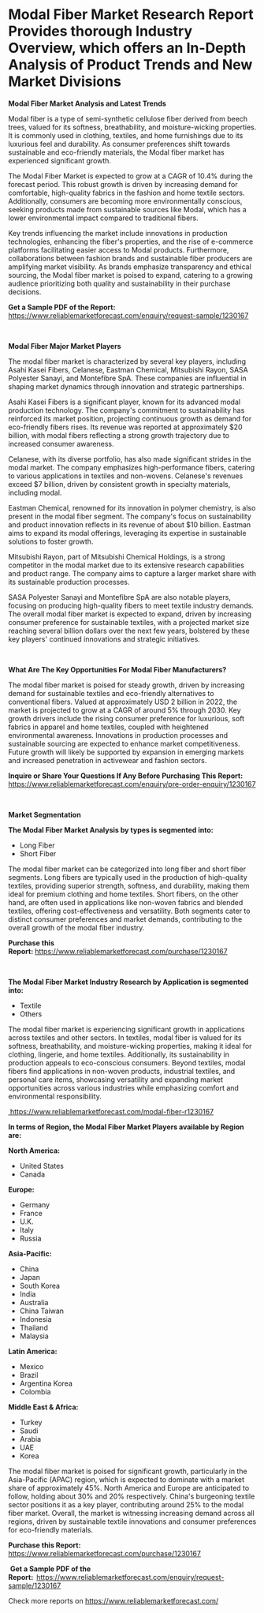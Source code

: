 <p><h1>Modal Fiber Market Research Report Provides thorough Industry Overview, which offers an In-Depth Analysis of Product Trends and New Market Divisions</h1></p><p><strong>Modal Fiber Market Analysis and Latest Trends</strong></p>
<p><p>Modal fiber is a type of semi-synthetic cellulose fiber derived from beech trees, valued for its softness, breathability, and moisture-wicking properties. It is commonly used in clothing, textiles, and home furnishings due to its luxurious feel and durability. As consumer preferences shift towards sustainable and eco-friendly materials, the Modal fiber market has experienced significant growth.</p><p>The Modal Fiber Market is expected to grow at a CAGR of 10.4% during the forecast period. This robust growth is driven by increasing demand for comfortable, high-quality fabrics in the fashion and home textile sectors. Additionally, consumers are becoming more environmentally conscious, seeking products made from sustainable sources like Modal, which has a lower environmental impact compared to traditional fibers.</p><p>Key trends influencing the market include innovations in production technologies, enhancing the fiber's properties, and the rise of e-commerce platforms facilitating easier access to Modal products. Furthermore, collaborations between fashion brands and sustainable fiber producers are amplifying market visibility. As brands emphasize transparency and ethical sourcing, the Modal fiber market is poised to expand, catering to a growing audience prioritizing both quality and sustainability in their purchase decisions.</p></p>
<p><strong>Get a Sample PDF of the Report:&nbsp;</strong> <a href="https://www.reliablemarketforecast.com/enquiry/request-sample/1230167?utm_campaign=3089&utm_medium=2&utm_source=Github&utm_content=ia&utm_term=01042025&utm_id=modal-fiber">https://www.reliablemarketforecast.com/enquiry/request-sample/1230167</a></p>
<p>&nbsp;</p>
<p><strong>Modal Fiber Major Market Players</strong></p>
<p><p>The modal fiber market is characterized by several key players, including Asahi Kasei Fibers, Celanese, Eastman Chemical, Mitsubishi Rayon, SASA Polyester Sanayi, and Montefibre SpA. These companies are influential in shaping market dynamics through innovation and strategic partnerships.</p><p>Asahi Kasei Fibers is a significant player, known for its advanced modal production technology. The company's commitment to sustainability has reinforced its market position, projecting continuous growth as demand for eco-friendly fibers rises. Its revenue was reported at approximately $20 billion, with modal fibers reflecting a strong growth trajectory due to increased consumer awareness.</p><p>Celanese, with its diverse portfolio, has also made significant strides in the modal market. The company emphasizes high-performance fibers, catering to various applications in textiles and non-wovens. Celanese's revenues exceed $7 billion, driven by consistent growth in specialty materials, including modal.</p><p>Eastman Chemical, renowned for its innovation in polymer chemistry, is also present in the modal fiber segment. The company's focus on sustainability and product innovation reflects in its revenue of about $10 billion. Eastman aims to expand its modal offerings, leveraging its expertise in sustainable solutions to foster growth.</p><p>Mitsubishi Rayon, part of Mitsubishi Chemical Holdings, is a strong competitor in the modal market due to its extensive research capabilities and product range. The company aims to capture a larger market share with its sustainable production processes. </p><p>SASA Polyester Sanayi and Montefibre SpA are also notable players, focusing on producing high-quality fibers to meet textile industry demands. The overall modal fiber market is expected to expand, driven by increasing consumer preference for sustainable textiles, with a projected market size reaching several billion dollars over the next few years, bolstered by these key players' continued innovations and strategic initiatives.</p></p>
<p>&nbsp;</p>
<p><strong>What Are The Key Opportunities For Modal Fiber Manufacturers?</strong></p>
<p><p>The modal fiber market is poised for steady growth, driven by increasing demand for sustainable textiles and eco-friendly alternatives to conventional fibers. Valued at approximately USD 2 billion in 2022, the market is projected to grow at a CAGR of around 5% through 2030. Key growth drivers include the rising consumer preference for luxurious, soft fabrics in apparel and home textiles, coupled with heightened environmental awareness. Innovations in production processes and sustainable sourcing are expected to enhance market competitiveness. Future growth will likely be supported by expansion in emerging markets and increased penetration in activewear and fashion sectors.</p></p>
<p><strong>Inquire or Share Your Questions If Any Before Purchasing This Report:</strong> <a href="https://www.reliablemarketforecast.com/enquiry/pre-order-enquiry/1230167?utm_campaign=3089&utm_medium=2&utm_source=Github&utm_content=ia&utm_term=01042025&utm_id=modal-fiber">https://www.reliablemarketforecast.com/enquiry/pre-order-enquiry/1230167</a></p>
<p>&nbsp;</p>
<p><strong>Market Segmentation</strong></p>
<p><strong>The Modal Fiber Market Analysis by types is segmented into:</strong></p>
<p><ul><li>Long Fiber</li><li>Short Fiber</li></ul></p>
<p><p>The modal fiber market can be categorized into long fiber and short fiber segments. Long fibers are typically used in the production of high-quality textiles, providing superior strength, softness, and durability, making them ideal for premium clothing and home textiles. Short fibers, on the other hand, are often used in applications like non-woven fabrics and blended textiles, offering cost-effectiveness and versatility. Both segments cater to distinct consumer preferences and market demands, contributing to the overall growth of the modal fiber industry.</p></p>
<p><strong>Purchase this Report:&nbsp;</strong><a href="https://www.reliablemarketforecast.com/purchase/1230167?utm_campaign=3089&utm_medium=2&utm_source=Github&utm_content=ia&utm_term=01042025&utm_id=modal-fiber">https://www.reliablemarketforecast.com/purchase/1230167</a></p>
<p>&nbsp;</p>
<p><strong>The Modal Fiber Market Industry Research by Application is segmented into:</strong></p>
<p><ul><li>Textile</li><li>Others</li></ul></p>
<p><p>The modal fiber market is experiencing significant growth in applications across textiles and other sectors. In textiles, modal fiber is valued for its softness, breathability, and moisture-wicking properties, making it ideal for clothing, lingerie, and home textiles. Additionally, its sustainability in production appeals to eco-conscious consumers. Beyond textiles, modal fibers find applications in non-woven products, industrial textiles, and personal care items, showcasing versatility and expanding market opportunities across various industries while emphasizing comfort and environmental responsibility.</p></p>
<p><a href="https://www.reliablemarketforecast.com/modal-fiber-r1230167?utm_campaign=3089&utm_medium=2&utm_source=Github&utm_content=ia&utm_term=01042025&utm_id=modal-fiber">&nbsp;https://www.reliablemarketforecast.com/modal-fiber-r1230167</a></p>
<p><strong>In terms of Region, the Modal Fiber Market Players available by Region are:</strong></p>
<p>
    <p> <strong> North America: </strong>
        <ul>
            <li>United States</li>
            <li>Canada</li>
        </ul>
        </p> 
    <p> <strong> Europe: </strong>
        <ul>
            <li>Germany</li>
            <li>France</li>
            <li>U.K.</li>
            <li>Italy</li>
            <li>Russia</li>
        </ul>
        </p> 
    <p> <strong> Asia-Pacific: </strong>
        <ul>
            <li>China</li>
            <li>Japan</li>
            <li>South Korea</li>
            <li>India</li>
            <li>Australia</li>
            <li>China Taiwan</li>
            <li>Indonesia</li>
            <li>Thailand</li>
            <li>Malaysia</li>
        </ul>
        </p> 
    <p> <strong> Latin America: </strong>
        <ul>
            <li>Mexico</li>
            <li>Brazil</li>
            <li>Argentina Korea</li>
            <li>Colombia</li>
        </ul>
        </p> 
    <p> <strong> Middle East & Africa: </strong>
        <ul>
            <li>Turkey</li>
            <li>Saudi</li>
            <li>Arabia</li>
            <li>UAE</li>
            <li>Korea</li>
        </ul>
    </p>
    </p>
<p><p>The modal fiber market is poised for significant growth, particularly in the Asia-Pacific (APAC) region, which is expected to dominate with a market share of approximately 45%. North America and Europe are anticipated to follow, holding about 30% and 20% respectively. China's burgeoning textile sector positions it as a key player, contributing around 25% to the modal fiber market. Overall, the market is witnessing increasing demand across all regions, driven by sustainable textile innovations and consumer preferences for eco-friendly materials.</p></p>
<p><strong>Purchase this Report: </strong><a href="https://www.reliablemarketforecast.com/purchase/1230167?utm_campaign=3089&utm_medium=2&utm_source=Github&utm_content=ia&utm_term=01042025&utm_id=modal-fiber">https://www.reliablemarketforecast.com/purchase/1230167</a></p>
<p>&nbsp;<strong>Get a Sample PDF of the Report:&nbsp;&nbsp;</strong><a href="https://www.reliablemarketforecast.com/enquiry/request-sample/1230167?utm_campaign=3089&utm_medium=2&utm_source=Github&utm_content=ia&utm_term=01042025&utm_id=modal-fiber">https://www.reliablemarketforecast.com/enquiry/request-sample/1230167</a></p>
<p><strong></strong></p>
<p>Check more reports on <a href="https://www.reliablemarketforecast.com/?utm_campaign=3089&utm_medium=2&utm_source=Github&utm_content=ia&utm_term=01042025&utm_id=modal-fiber">https://www.reliablemarketforecast.com/</a></p>